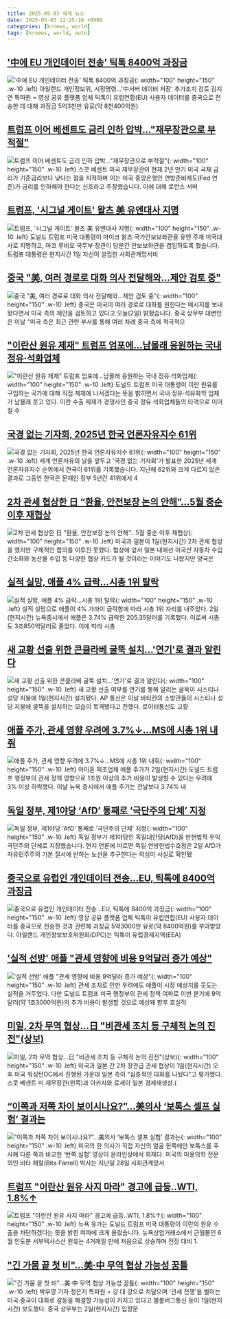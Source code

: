 ```yaml
---
title: 2025.05.03 세계 뉴스
date: 2025-05-03 12:25:16 +0900
categories: [krnews, world]
tags: [krnews, world, auto]
---
```

## ['中에 EU 개인데이터 전송' 틱톡 8400억 과징금](https://n.news.naver.com/mnews/article/001/0015367169)

!['中에 EU 개인데이터 전송' 틱톡 8400억 과징금](https://mimgnews.pstatic.net/image/origin/001/2025/05/02/15367169.jpg?type=nf220_150){: width="100" height="150" .w-10 .left}
아일랜드 개인정보위, 시정명령…'中서버 데이터 저장' 추가조치 검토 김지연 특파원 = 영상 공유 플랫폼 업체 틱톡이 유럽연합(EU) 사용자 데이터를 중국으로 전송한 데 대해 과징금 5억3천만 유로(약 8천400억원)

## [트럼프 이어 베센트도 금리 인하 압박..."재무장관으로 부적절"](https://n.news.naver.com/mnews/article/052/0002188208)

![트럼프 이어 베센트도 금리 인하 압박..."재무장관으로 부적절"](https://mimgnews.pstatic.net/image/origin/052/2025/05/02/2188208.jpg?type=nf220_150){: width="100" height="150" .w-10 .left}
스콧 베센트 미국 재무장관이 현재 2년 만기 미국 국채 금리가 기준금리보다 낮다는 점을 지적하며 이는 미국 중앙은행인 연방준비제도(Fed·연준)가 금리를 인하해야 한다는 신호라고 주장했습니다. 이에 대해 로런스 서머

## [트럼프, '시그널 게이트' 왈츠 美 유엔대사 지명](https://n.news.naver.com/mnews/article/374/0000438496)

![트럼프, '시그널 게이트' 왈츠 美 유엔대사 지명](https://mimgnews.pstatic.net/image/origin/374/2025/05/02/438496.jpg?type=nf220_150){: width="100" height="150" .w-10 .left}
도널드 트럼프 미국 대통령이 마이크 왈츠 국가안보보좌관을 유엔 주재 미국대사로 지명하고, 마코 루비오 국무부 장관이 당분간 안보보좌관을 겸임하도록 했습니다. 트럼프 대통령은 현지시간 1일 자신이 설립한 사회관계망서비

## [중국 "美, 여러 경로로 대화 의사 전달해와…제안 검토 중"](https://n.news.naver.com/mnews/article/422/0000736900)

![중국 "美, 여러 경로로 대화 의사 전달해와…제안 검토 중"](https://mimgnews.pstatic.net/image/origin/422/2025/05/02/736900.jpg?type=nf220_150){: width="100" height="150" .w-10 .left}
중국은 미국이 여러 경로로 대화를 원한다는 메시지를 보내왔다면서 미국 측의 제안을 검토하고 있다고 오늘(2일) 밝혔습니다. 중국 상무부 대변인은 이날 "미국 측은 최근 관련 부서를 통해 여러 차례 중국 측에 적극적으

## ["이란산 원유 제재" 트럼프 엄포에…남몰래 응원하는 국내 정유·석화업체](https://n.news.naver.com/mnews/article/015/0005126985)

!["이란산 원유 제재" 트럼프 엄포에…남몰래 응원하는 국내 정유·석화업체](https://mimgnews.pstatic.net/image/origin/015/2025/05/02/5126985.jpg?type=nf220_150){: width="100" height="150" .w-10 .left}
도널드 트럼프 미국 대통령이 이란 원유를 구입하는 국가에 대해 직접 제재에 나서겠다는 뜻을 밝히면서 국내 정유·석유화학 업체가 남몰래 웃고 있다. 이란 수출 제재가 경쟁사인 중국 정유·석화업체들의 타격으로 이어질 수

## [국경 없는 기자회, 2025년 한국 언론자유지수 61위](https://n.news.naver.com/mnews/article/214/0001422010)

![국경 없는 기자회, 2025년 한국 언론자유지수 61위](https://mimgnews.pstatic.net/image/origin/214/2025/05/02/1422010.jpg?type=nf220_150){: width="100" height="150" .w-10 .left}
세계 언론자유의 날을 앞두고 '국경 없는 기자회'가 발표한 2025년 세계 언론자유지수 순위에서 한국이 61위를 기록했습니다. 지난해 62위와 크게 다르지 않은 결과로 그동안 한국은 문재인 정부 5년간 41위에서 4

## [2차 관세 협상한 日 “환율, 안전보장 논의 안해”…5월 중순 이후 재협상](https://n.news.naver.com/mnews/article/025/0003438364)

![2차 관세 협상한 日 “환율, 안전보장 논의 안해”…5월 중순 이후 재협상](https://mimgnews.pstatic.net/image/origin/025/2025/05/02/3438364.jpg?type=nf220_150){: width="100" height="150" .w-10 .left}
미국과 일본이 1일(현지시간) 2차 관세 협상을 했지만 구체적인 합의를 이루진 못했다. 협상에 앞서 일본 내에선 미국산 자동차 수입 간소화와 농산물 수입 등 다양한 협상 카드가 될 것이라는 이야기도 나왔지만 양국은

## [실적 실망, 애플 4% 급락…시총 1위 탈락](https://n.news.naver.com/mnews/article/421/0008229382)

![실적 실망, 애플 4% 급락…시총 1위 탈락](https://mimgnews.pstatic.net/image/origin/421/2025/05/03/8229382.jpg?type=nf220_150){: width="100" height="150" .w-10 .left}
실적 실망으로 애플이 4% 가까이 급락함에 따라 시총 1위 자리를 내주었다. 2일(현지시간) 뉴욕증시에서 애플은 3.74% 급락한 205.35달러를 기록했다. 이로써 시총도 3조850억달러로 줄었다. 이에 따라 시총

## [새 교황 선출 위한 콘클라베 굴뚝 설치…'연기'로 결과 알린다](https://n.news.naver.com/mnews/article/277/0005587476)

![새 교황 선출 위한 콘클라베 굴뚝 설치…'연기'로 결과 알린다](https://mimgnews.pstatic.net/image/origin/277/2025/05/02/5587476.jpg?type=nf220_150){: width="100" height="150" .w-10 .left}
새 교황 선출 여부를 연기를 통해 알리는 굴뚝이 시스티나 성당 지붕에 1일(현지시간) 설치됐다. AP 통신은 이날 바티칸의 소방관들이 시스티나 성당 지붕에 굴뚝을 설치하는 모습이 목격됐다고 전했다. 로이터통신도 교황

## [애플 주가, 관세 영향 우려에 3.7%↓…MS에 시총 1위 내줘](https://n.news.naver.com/mnews/article/005/0001773998)

![애플 주가, 관세 영향 우려에 3.7%↓…MS에 시총 1위 내줘](https://mimgnews.pstatic.net/image/origin/005/2025/05/03/1773998.jpg?type=nf220_150){: width="100" height="150" .w-10 .left}
아이폰 제조업체 애플 주가가 2일(현지시간) 도널드 트럼프 행정부의 관세 정책 영향으로 1조원 이상의 추가 비용이 발생할 수 있다는 우려에 3% 이상 하락했다. 이날 뉴욕 증시에서 애플 주가는 전날보다 3.74% 내

## [독일 정부, 제1야당 ‘AfD’ 통째로 ‘극단주의 단체’ 지정](https://n.news.naver.com/mnews/article/056/0011944231)

![독일 정부, 제1야당 ‘AfD’ 통째로 ‘극단주의 단체’ 지정](https://mimgnews.pstatic.net/image/origin/056/2025/05/02/11944231.jpg?type=nf220_150){: width="100" height="150" .w-10 .left}
독일 정부가 제1야당인 독일대안당(AfD)을 반헌법적 우익 극단주의 단체로 지정했습니다. 현지 언론에 따르면 독일 연방헌법수호청은 2일 AfD가 자유민주주의 기본 질서에 반하는 노선을 추구한다는 의심이 사실로 확인됐

## [중국으로 유럽인 개인데이터 전송…EU, 틱톡에 8400억 과징금](https://n.news.naver.com/mnews/article/025/0003438466)

![중국으로 유럽인 개인데이터 전송…EU, 틱톡에 8400억 과징금](https://mimgnews.pstatic.net/image/origin/025/2025/05/03/3438466.jpg?type=nf220_150){: width="100" height="150" .w-10 .left}
영상 공유 플랫폼 업체 틱톡이 유럽연합(EU) 사용자 데이터를 중국으로 전송한 것과 관련해 과징금 5억3000만 유로(약 8400억원)를 부과받았다. 아일랜드 개인정보보호위원회(DPC)는 틱톡이 유럽경제지역(EEA)

## ['실적 선방' 애플 "관세 영향에 비용 9억달러 증가 예상"](https://n.news.naver.com/mnews/article/277/0005587218)

!['실적 선방' 애플 "관세 영향에 비용 9억달러 증가 예상"](https://mimgnews.pstatic.net/image/origin/277/2025/05/02/5587218.jpg?type=nf220_150){: width="100" height="150" .w-10 .left}
관세 조치로 인한 우려에도 애플이 시장 예상치를 웃도는 실적을 거두었다. 다만 도널드 트럼프 미국 행정부의 관세 정책 여파로 이번 분기에 9억달러(약 1조3000억원)의 추가 비용이 발생할 것으로 예상돼 향후 호실적

## [미일, 2차 무역 협상…日 "비관세 조치 등 구체적 논의 진전"(상보)](https://n.news.naver.com/mnews/article/018/0006003682)

![미일, 2차 무역 협상…日 "비관세 조치 등 구체적 논의 진전"(상보)](https://mimgnews.pstatic.net/image/origin/018/2025/05/02/6003682.jpg?type=nf220_150){: width="100" height="150" .w-10 .left}
미국과 일본 간 2차 장관급 관세 협상이 1일(현지시간) 오후 미국 워싱턴DC에서 진행된 가운데 일본 측이 “심층적인 대화를 나눴다”고 평가했다. 스콧 베센트 미 재무장관(왼쪽)과 아카자와 료세이 일본 경제재생상.(

## [“이쪽과 저쪽 차이 보이시나요?”…美의사 ‘보톡스 셀프 실험’ 결과는](https://n.news.naver.com/mnews/article/009/0005486660)

![“이쪽과 저쪽 차이 보이시나요?”…美의사 ‘보톡스 셀프 실험’ 결과는](https://mimgnews.pstatic.net/image/origin/009/2025/05/03/5486660.jpg?type=nf220_150){: width="100" height="150" .w-10 .left}
미국의 한 의사가 직접 자신의 얼굴 한쪽에만 보톡스를 주사해 다른 쪽과 비교한 ‘반쪽 실험’ 영상이 온라인상에서 화제다. 미국의 미용의학 전문의인 비타 패럴(Bita Farrell) 박사는 지난달 28일 사회관계망서

## [트럼프 "이란산 원유 사지 마라" 경고에 급등‥WTI, 1.8%↑](https://n.news.naver.com/mnews/article/214/0001421881)

![트럼프 "이란산 원유 사지 마라" 경고에 급등‥WTI, 1.8%↑](https://mimgnews.pstatic.net/image/origin/214/2025/05/02/1421881.jpg?type=nf220_150){: width="100" height="150" .w-10 .left}
뉴욕 유가는 도널드 트럼프 미국 대통령이 이란의 원유 수출을 차단하겠다는 뜻을 밝힌 여파에 크게 올랐습니다. 뉴욕상업거래소에서 근월물인 6월 인도분 서부텍사스산 원유는 4거래일 만에 처음으로 상승하며 전장 대비 1.

## ["긴 가뭄 끝 첫 비"…美·中 무역 협상 가능성 꿈틀](https://n.news.naver.com/mnews/article/421/0008228878)

!["긴 가뭄 끝 첫 비"…美·中 무역 협상 가능성 꿈틀](https://mimgnews.pstatic.net/image/origin/421/2025/05/02/8228878.jpg?type=nf220_150){: width="100" height="150" .w-10 .left}
박우영 기자 정은지 특파원 = 강 대 강으로 치달으며 '관세 전쟁'을 벌이는 미국·중국이 대화로 갈등을 해결할 가능성이 커지고 있다고 블룸버그통신 등이 1일(현지시간) 보도했다. 중국 상무부는 2일(현지시간) 입장문

